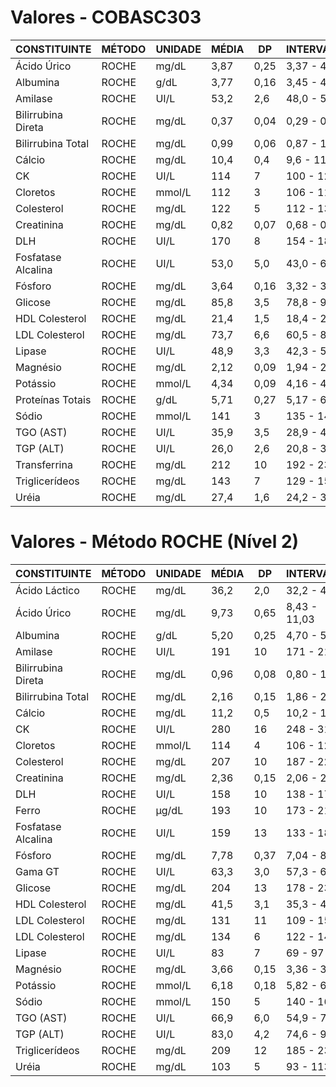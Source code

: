 # Valores - COBASC303

| CONSTITUINTE          | MÉTODO     | UNIDADE | MÉDIA  | DP   | INTERVALO        |
|-----------------------|------------|---------|--------|------|------------------|
| Ácido Úrico           | ROCHE      | mg/dL   | 3,87   | 0,25 | 3,37 - 4,37      |
| Albumina              | ROCHE      | g/dL    | 3,77   | 0,16 | 3,45 - 4,09      |
| Amilase               | ROCHE      | UI/L    | 53,2   | 2,6  | 48,0 - 58,4      |
| Bilirrubina Direta    | ROCHE      | mg/dL   | 0,37   | 0,04 | 0,29 - 0,45      |
| Bilirrubina Total     | ROCHE      | mg/dL   | 0,99   | 0,06 | 0,87 - 1,11      |
| Cálcio                | ROCHE      | mg/dL   | 10,4   | 0,4  | 9,6 - 11,2       |
| CK                    | ROCHE      | UI/L    | 114    | 7    | 100 - 128        |
| Cloretos              | ROCHE      | mmol/L  | 112    | 3    | 106 - 118        |
| Colesterol            | ROCHE      | mg/dL   | 122    | 5    | 112 - 132        |
| Creatinina            | ROCHE      | mg/dL   | 0,82   | 0,07 | 0,68 - 0,96      |
| DLH                   | ROCHE      | UI/L    | 170    | 8    | 154 - 186        |
| Fosfatase Alcalina    | ROCHE      | UI/L    | 53,0   | 5,0  | 43,0 - 63,0      |
| Fósforo               | ROCHE      | mg/dL   | 3,64   | 0,16 | 3,32 - 3,96      |
| Glicose               | ROCHE      | mg/dL   | 85,8   | 3,5  | 78,8 - 92,8      |
| HDL Colesterol        | ROCHE      | mg/dL   | 21,4   | 1,5  | 18,4 - 24,4      |
| LDL Colesterol        | ROCHE      | mg/dL   | 73,7   | 6,6  | 60,5 - 86,9      |
| Lipase                | ROCHE      | UI/L    | 48,9   | 3,3  | 42,3 - 55,5      |
| Magnésio              | ROCHE      | mg/dL   | 2,12   | 0,09 | 1,94 - 2,30      |
| Potássio              | ROCHE      | mmol/L  | 4,34   | 0,09 | 4,16 - 4,52      |
| Proteínas Totais      | ROCHE      | g/dL    | 5,71   | 0,27 | 5,17 - 6,25      |
| Sódio                 | ROCHE      | mmol/L  | 141    | 3    | 135 - 147        |
| TGO (AST)             | ROCHE      | UI/L    | 35,9   | 3,5  | 28,9 - 42,9      |
| TGP (ALT)             | ROCHE      | UI/L    | 26,0   | 2,6  | 20,8 - 31,2      |
| Transferrina          | ROCHE      | mg/dL   | 212    | 10   | 192 - 232        |
| Triglicerídeos        | ROCHE      | mg/dL   | 143    | 7    | 129 - 157        |
| Uréia                 | ROCHE      | mg/dL   | 27,4   | 1,6  | 24,2 - 30,6      |



# Valores - Método ROCHE (Nível 2)

| CONSTITUINTE           | MÉTODO                         | UNIDADE | MÉDIA  | DP   | INTERVALO        |
|------------------------|--------------------------------|---------|--------|------|------------------|
| Ácido Láctico          | ROCHE                          | mg/dL   | 36,2   | 2,0  | 32,2 - 40,2      |
| Ácido Úrico            | ROCHE                          | mg/dL   | 9,73   | 0,65 | 8,43 - 11,03     |
| Albumina               | ROCHE                          | g/dL    | 5,20   | 0,25 | 4,70 - 5,70      |
| Amilase                | ROCHE                          | UI/L    | 191    | 10   | 171 - 211        |
| Bilirrubina Direta     | ROCHE                          | mg/dL   | 0,96   | 0,08 | 0,80 - 1,12      |
| Bilirrubina Total      | ROCHE                          | mg/dL   | 2,16   | 0,15 | 1,86 - 2,46      |
| Cálcio                 | ROCHE                          | mg/dL   | 11,2   | 0,5  | 10,2 - 12,2      |
| CK                     | ROCHE                          | UI/L    | 280    | 16   | 248 - 312        |
| Cloretos               | ROCHE                          | mmol/L  | 114    | 4    | 106 - 122        |
| Colesterol             | ROCHE                          | mg/dL   | 207    | 10   | 187 - 227        |
| Creatinina             | ROCHE                          | mg/dL   | 2,36   | 0,15 | 2,06 - 2,66      |
| DLH                    | ROCHE                          | UI/L    | 158    | 10   | 138 - 178        |
| Ferro                  | ROCHE                          | µg/dL   | 193    | 10   | 173 - 213        |
| Fosfatase Alcalina     | ROCHE                          | UI/L    | 159    | 13   | 133 - 185        |
| Fósforo                | ROCHE                          | mg/dL   | 7,78   | 0,37 | 7,04 - 8,52      |
| Gama GT                | ROCHE                          | UI/L    | 63,3   | 3,0  | 57,3 - 69,3      |
| Glicose                | ROCHE                          | mg/dL   | 204    | 13   | 178 - 230        |
| HDL Colesterol         | ROCHE                          | mg/dL   | 41,5   | 3,1  | 35,3 - 47,7      |
| LDL Colesterol         | ROCHE                          | mg/dL   | 131    | 11   | 109 - 153        |
| LDL Colesterol         | ROCHE                          | mg/dL   | 134    | 6    | 122 - 146        |
| Lipase                 | ROCHE                          | UI/L    | 83     | 7    | 69 - 97          |
| Magnésio               | ROCHE                          | mg/dL   | 3,66   | 0,15 | 3,36 - 3,96      |
| Potássio               | ROCHE                          | mmol/L  | 6,18   | 0,18 | 5,82 - 6,54      |
| Sódio                  | ROCHE                          | mmol/L  | 150    | 5    | 140 - 160        |
| TGO (AST)              | ROCHE                          | UI/L    | 66,9   | 6,0  | 54,9 - 78,9      |
| TGP (ALT)              | ROCHE                          | UI/L    | 83,0   | 4,2  | 74,6 - 91,4      |
| Triglicerídeos         | ROCHE                          | mg/dL   | 209    | 12   | 185 - 233        |
| Uréia                  | ROCHE                          | mg/dL   | 103    | 5    | 93 - 113         |
